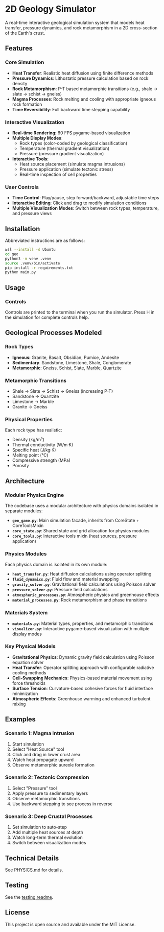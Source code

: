 # 2D Geology Simulator

A real-time interactive geological simulation system that models heat transfer, pressure dynamics, and rock metamorphism in a 2D cross-section of the Earth's crust.

## Features

### Core Simulation
- **Heat Transfer**: Realistic heat diffusion using finite difference methods
- **Pressure Dynamics**: Lithostatic pressure calculation based on rock density
- **Rock Metamorphism**: P-T based metamorphic transitions (e.g., shale → slate → schist → gneiss)
- **Magma Processes**: Rock melting and cooling with appropriate igneous rock formation
- **Time Reversibility**: Full backward time stepping capability

### Interactive Visualization
- **Real-time Rendering**: 60 FPS pygame-based visualization
- **Multiple Display Modes**:
  - Rock types (color-coded by geological classification)
  - Temperature (thermal gradient visualization)
  - Pressure (pressure gradient visualization)
- **Interactive Tools**:
  - Heat source placement (simulate magma intrusions)
  - Pressure application (simulate tectonic stress)
  - Real-time inspection of cell properties

### User Controls
- **Time Control**: Play/pause, step forward/backward, adjustable time steps
- **Interactive Editing**: Click and drag to modify simulation conditions
- **Multiple Visualization Modes**: Switch between rock types, temperature, and pressure views

## Installation

Abbreviated instructions are as follows:

   ```bash
   wsl --install -d Ubuntu
   cd geo
   python3 -m venv .venv
   source .venv/bin/activate
   pip install -r requirements.txt
   python main.py
   ```

## Usage

### Controls
Controls are printed to the terminal when you run the simulator. Press H in the simulation for complete controls help.

## Geological Processes Modeled

### Rock Types
- **Igneous**: Granite, Basalt, Obsidian, Pumice, Andesite
- **Sedimentary**: Sandstone, Limestone, Shale, Conglomerate
- **Metamorphic**: Gneiss, Schist, Slate, Marble, Quartzite

### Metamorphic Transitions
- Shale → Slate → Schist → Gneiss (increasing P-T)
- Sandstone → Quartzite
- Limestone → Marble
- Granite → Gneiss

### Physical Properties
Each rock type has realistic:
- Density (kg/m³)
- Thermal conductivity (W/m·K)
- Specific heat (J/kg·K)
- Melting point (°C)
- Compressive strength (MPa)
- Porosity

## Architecture

### Modular Physics Engine
The codebase uses a modular architecture with physics domains isolated in separate modules:

- **`geo_game.py`**: Main simulation facade, inherits from CoreState + CoreToolsMixin
- **`core_state.py`**: Shared state and grid allocation for physics modules
- **`core_tools.py`**: Interactive tools mixin (heat sources, pressure application)

### Physics Modules
Each physics domain is isolated in its own module:
- **`heat_transfer.py`**: Heat diffusion calculations using operator splitting
- **`fluid_dynamics.py`**: Fluid flow and material swapping
- **`gravity_solver.py`**: Gravitational field calculations using Poisson solver
- **`pressure_solver.py`**: Pressure field calculations
- **`atmospheric_processes.py`**: Atmospheric physics and greenhouse effects
- **`material_processes.py`**: Rock metamorphism and phase transitions

### Materials System
- **`materials.py`**: Material types, properties, and metamorphic transitions
- **`visualizer.py`**: Interactive pygame-based visualization with multiple display modes

### Key Physical Models

- **Gravitational Physics**: Dynamic gravity field calculation using Poisson equation solver
- **Heat Transfer**: Operator splitting approach with configurable radiative cooling methods
- **Cell-Swapping Mechanics**: Physics-based material movement using force thresholds
- **Surface Tension**: Curvature-based cohesive forces for fluid interface minimization
- **Atmospheric Effects**: Greenhouse warming and enhanced turbulent mixing

## Examples

### Scenario 1: Magma Intrusion
1. Start simulation
2. Select "Heat Source" tool
3. Click and drag in lower crust area
4. Watch heat propagate upward
5. Observe metamorphic aureole formation

### Scenario 2: Tectonic Compression
1. Select "Pressure" tool
2. Apply pressure to sedimentary layers
3. Observe metamorphic transitions
4. Use backward stepping to see process in reverse

### Scenario 3: Deep Crustal Processes
1. Set simulation to auto-step
2. Add multiple heat sources at depth
3. Watch long-term thermal evolution
4. Switch between visualization modes

## Technical Details

See [PHYSICS.md](PHYSICS.md) for details.

## Testing

See the [testing readme](./tests/README.md).

## License

This project is open source and available under the MIT License.

